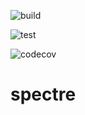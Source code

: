 
<!-- badges: start -->
![build](https://github.com/r-spatialecology/spectre/workflows/r-build/badge.svg)

![test](https://github.com/r-spatialecology/spectre/workflows/test/badge.svg)

![codecov](https://codecov.io/gh/r-spatialecology/spectre/branch/dev/graph/badge.svg?token=6xoTj9a1ci)
<!-- badges: end -->
# spectre

